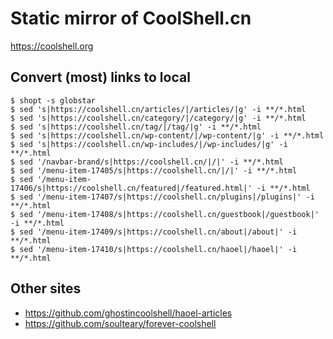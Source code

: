 # Static mirror of CoolShell.cn

<https://coolshell.org>

## Convert (most) links to local

```shell
$ shopt -s globstar
$ sed 's|https://coolshell.cn/articles/|/articles/|g' -i **/*.html
$ sed 's|https://coolshell.cn/category/|/category/|g' -i **/*.html
$ sed 's|https://coolshell.cn/tag/|/tag/|g' -i **/*.html
$ sed 's|https://coolshell.cn/wp-content/|/wp-content/|g' -i **/*.html
$ sed 's|https://coolshell.cn/wp-includes/|/wp-includes/|g' -i **/*.html
$ sed '/navbar-brand/s|https://coolshell.cn/|/|' -i **/*.html
$ sed '/menu-item-17405/s|https://coolshell.cn/|/|' -i **/*.html
$ sed '/menu-item-17406/s|https://coolshell.cn/featured|/featured.html|' -i **/*.html
$ sed '/menu-item-17407/s|https://coolshell.cn/plugins|/plugins|' -i **/*.html
$ sed '/menu-item-17408/s|https://coolshell.cn/guestbook|/guestbook|' -i **/*.html
$ sed '/menu-item-17409/s|https://coolshell.cn/about|/about|' -i **/*.html
$ sed '/menu-item-17410/s|https://coolshell.cn/haoel|/haoel|' -i **/*.html
```

## Other sites

* <https://github.com/ghostincoolshell/haoel-articles>
* <https://github.com/soulteary/forever-coolshell>

